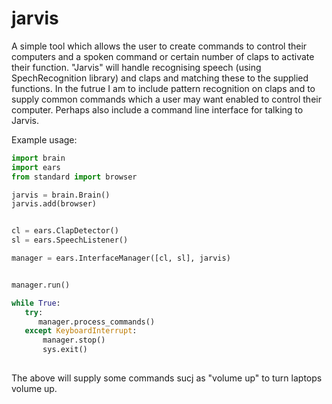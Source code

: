 # jarvis
A simple tool which allows the user to create commands to control their computers and a spoken command or certain number of claps to activate their function. "Jarvis" will handle recognising speech (using SpechRecognition library) and claps and matching these to the supplied functions. In the futrue I am to include pattern recognition on claps and to supply common commands which a user may want enabled to control their computer. Perhaps also include a command line interface for talking to Jarvis.

Example usage:
 ```python
import brain
import ears
from standard import browser

jarvis = brain.Brain()
jarvis.add(browser)


cl = ears.ClapDetector()
sl = ears.SpeechListener()

manager = ears.InterfaceManager([cl, sl], jarvis)


manager.run()

while True:
    try:
       manager.process_commands()
    except KeyboardInterrupt:
        manager.stop()
        sys.exit()
  
 ```

The above will supply some commands sucj as "volume up" to turn laptops volume up.
